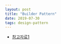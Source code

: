```yaml
---
layout: post
title: "Builder Pattern"
date: 2019-07-30
tags: design-pattern
---
```


- [참고자료1](https://johngrib.github.io/wiki/builder-pattern/)
